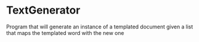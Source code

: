 # TextGenerator
Program that will generate an instance of a templated document given a list that maps the templated word with the new one
